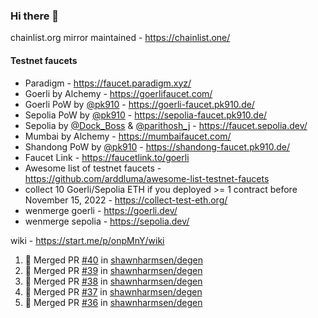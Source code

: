 ### Hi there 👋

chainlist.org mirror maintained - https://chainlist.one/

#### Testnet faucets
- Paradigm - https://faucet.paradigm.xyz/
- Goerli by Alchemy - https://goerlifaucet.com/
- Goerli PoW by [@pk910](https://github.com/pk910/PoWFaucet) - https://goerli-faucet.pk910.de/
- Sepolia PoW by [@pk910](https://github.com/pk910/PoWFaucet) - https://sepolia-faucet.pk910.de/
- Sepolia by [@Dock_Boss](https://twitter.com/Dock_Boss) & [@parithosh_j](https://twitter.com/parithosh_j) - https://faucet.sepolia.dev/
- Mumbai by Alchemy - https://mumbaifaucet.com/
- Shandong PoW by [@pk910](https://github.com/pk910/PoWFaucet) - https://shandong-faucet.pk910.de/ 
- Faucet Link - https://faucetlink.to/goerli
- Awesome list of testnet faucets - https://github.com/arddluma/awesome-list-testnet-faucets
- collect 10 Goerli/Sepolia ETH if you deployed >= 1 contract before November 15, 2022 - https://collect-test-eth.org/
- wenmerge goerli - https://goerli.dev/
- wenmerge sepolia - https://sepolia.dev/ 

wiki - https://start.me/p/onpMnY/wiki

<!--START_SECTION:activity-->
1. 🎉 Merged PR [#40](https://github.com/shawnharmsen/degen/pull/40) in [shawnharmsen/degen](https://github.com/shawnharmsen/degen)
2. 🎉 Merged PR [#39](https://github.com/shawnharmsen/degen/pull/39) in [shawnharmsen/degen](https://github.com/shawnharmsen/degen)
3. 🎉 Merged PR [#38](https://github.com/shawnharmsen/degen/pull/38) in [shawnharmsen/degen](https://github.com/shawnharmsen/degen)
4. 🎉 Merged PR [#37](https://github.com/shawnharmsen/degen/pull/37) in [shawnharmsen/degen](https://github.com/shawnharmsen/degen)
5. 🎉 Merged PR [#36](https://github.com/shawnharmsen/degen/pull/36) in [shawnharmsen/degen](https://github.com/shawnharmsen/degen)
<!--END_SECTION:activity-->
